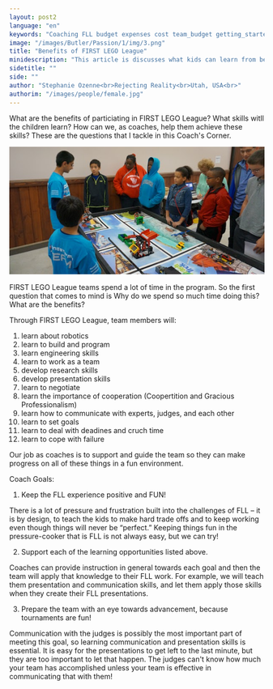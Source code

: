```yaml
---
layout: post2
language: "en"
keywords: "Coaching FLL budget expenses cost team_budget getting_started"
image: "/images/Butler/Passion/1/img/3.png"
title: "Benefits of FIRST LEGO League"
minidescription: "This article is discusses what kids can learn from being a FIRST LEGO League team."
sidetitle: ""
side: ""
author: "Stephanie Ozenne<br>Rejecting Reality<br>Utah, USA<br>"
authorim: "/images/people/female.jpg"
---
```


What are the benefits of particiating in FIRST LEGO League? What skills witll the children learn? How can we, as coaches, help them achieve these skills? These are the questions that I tackle in this Coach's Corner.

<img src="/images/coachcorner/Benefits.jpg" style="max-width: 100%" />

FIRST LEGO League teams spend a lot of time in the program. So the first question that comes to mind is Why do we spend so much time doing this? What are the benefits?

Through FIRST LEGO League, team members will:

1) learn about robotics
2) learn to build and program
3) learn engineering skills
3) learn to work as a team
4) develop research skills
5) develop presentation skills
6) learn to negotiate
7) learn the importance of cooperation (Coopertition and Gracious Professionalism)
8) learn how to communicate with experts, judges, and each other
9) learn to set goals
10) learn to deal with deadines and cruch time
11) learn to cope with failure

Our job as coaches is to support and guide the team so they can make progress on all of these things in a fun environment.

Coach Goals:
1. Keep the FLL experience positive and FUN!

There is a lot of pressure and frustration built into the challenges of FLL – it is by design, to teach the kids to make hard trade offs and to keep working even though things will never be “perfect.” Keeping things fun in the pressure-cooker that is FLL is not always easy, but we can try!

2. Support each of the learning opportunities listed above.

Coaches can provide instruction in general towards each goal and then the team will apply that knowledge to their FLL work. For example, we will teach them presentation and communication skills, and let them apply those skills when they create their FLL presentations.

3. Prepare the team with an eye towards advancement, because tournaments are fun!

Communication with the judges is possibly the most important part of meeting this goal, so learning communication and presentation skills is essential. It is easy for the presentations to get left to the last minute, but they are too important to let that happen. The judges can't know how much your team has accomplished unless your team is effective in communicating that with them!


